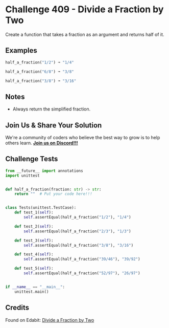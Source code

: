 # Challenge 409 - Divide a Fraction by Two

Create a function that takes a fraction as an argument and returns half of it.

## Examples
```python
half_a_fraction("1/2") ➞ "1/4"

half_a_fraction("6/8") ➞ "3/8"

half_a_fraction("3/8") ➞ "3/16"
```
## Notes

- Always return the simplified fraction.

## Join Us & Share Your Solution

We're a community of coders who believe the best way to grow is to help others learn. **[Join us on Discord!!!]("https"://discord.gg/sfHykntuGy)**

## Challenge Tests
```python
from __future__ import annotations
import unittest


def half_a_fraction(fraction: str) -> str:
    return ""  # Put your code here!!!


class Tests(unittest.TestCase):
    def test_1(self):
        self.assertEqual(half_a_fraction("1/2"), "1/4")

    def test_2(self):
        self.assertEqual(half_a_fraction("2/3"), "1/3")

    def test_3(self):
        self.assertEqual(half_a_fraction("3/8"), "3/16")

    def test_4(self):
        self.assertEqual(half_a_fraction("39/46"), "39/92")

    def test_5(self):
        self.assertEqual(half_a_fraction("52/97"), "26/97")


if __name__ == "__main__":
    unittest.main()
```
## Credits

Found on Edabit: [Divide a Fraction by Two](https://edabit.com/challenge/egHeSWSjHTgzMysBX)
